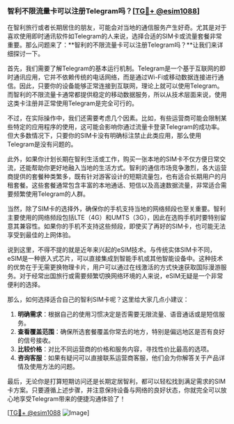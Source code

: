 ### 智利不限流量卡可以注册Telegram吗？[[TG💪+ @esim1088](https://t.me/s/esim1088)]

在智利旅行或者长期居住的朋友，可能会对当地的通信服务产生好奇。尤其是对于喜欢使用即时通讯软件如Telegram的人来说，选择合适的SIM卡或流量套餐非常重要。那么问题来了：**智利的不限流量卡可以注册Telegram吗？**让我们来详细探讨一下。

首先，我们需要了解Telegram的基本运行机制。Telegram是一个基于互联网的即时通讯应用，它并不依赖传统的电话网络，而是通过Wi-Fi或移动数据连接进行通信。因此，只要你的设备能够正常连接到互联网，理论上就可以使用Telegram。而智利的不限流量卡通常都提供稳定的移动数据服务，所以从技术层面来说，使用这类卡注册并正常使用Telegram是完全可行的。

不过，在实际操作中，我们还需要考虑几个因素。比如，有些运营商可能会限制某些特定的应用程序的使用，这可能会影响你通过流量卡登录Telegram的成功率。但大多数情况下，只要你的SIM卡没有明确标注禁止此类应用，那么使用Telegram是没有问题的。

此外，如果你计划长期在智利生活或工作，购买一张本地的SIM卡不仅方便日常交流，还能帮助你更好地融入当地的生活方式。智利的通信市场竞争激烈，各大运营商提供的套餐种类繁多，既有针对游客设计的短期流量包，也有适合长期用户的月租套餐。这些套餐通常包含丰富的本地通话、短信以及高速数据流量，非常适合需要频繁使用Telegram的人群。

当然，除了SIM卡的选择外，确保你的手机支持当地的网络频段也至关重要。智利主要使用的网络频段包括LTE（4G）和UMTS（3G），因此在选购手机时要特别留意其兼容性。如果你的手机不支持这些频段，即使买了再好的SIM卡，也可能无法享受到最佳的上网体验。

说到这里，不得不提的就是近年来兴起的eSIM技术。与传统实体SIM卡不同，eSIM是一种嵌入式芯片，可以直接集成到智能手机或其他智能设备中。这种技术的优势在于无需更换物理卡片，用户可以通过在线激活的方式快速获取国际漫游服务。对于经常出国旅行或需要频繁切换网络环境的人来说，eSIM无疑是一个非常便利的选择。

那么，如何选择适合自己的智利SIM卡呢？这里给大家几点小建议：

1. **明确需求**：根据自己的使用习惯决定是否需要无限流量、语音通话或是短信服务。
2. **查看覆盖范围**：确保所选套餐覆盖你常去的地方，特别是偏远地区是否有良好的信号接收。
3. **比较价格**：对比不同运营商的价格和服务内容，寻找性价比最高的选项。
4. **咨询客服**：如果有疑问可以直接联系运营商客服，他们会为你解答关于产品详情及使用方法的问题。

最后，无论你是打算短期访问还是长期定居智利，都可以轻松找到满足需求的SIM卡方案。只要遵循上述步骤，并注意保持设备与网络的良好状态，你就完全可以放心地享受Telegram带来的便捷沟通体验了！

[[TG💪+ @esim1088](https://t.me/s/esim1088) ![Image](https://i.postimg.cc/4NQfJmqS/Snipaste-2025-05-13-00-14-12.png)]